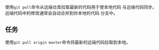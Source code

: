 使用`git pull`命令从远端仓库拉取最新的代码用于使本地代码
与远端代码同步。远端代码中的修改通常会自动合并到你本地的代码
分支中。

## 任务

使用`git pull origin master`命令将最新的远端代码拉取到本地。